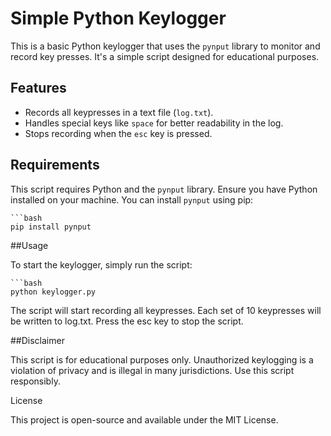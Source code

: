 # Simple Python Keylogger

This is a basic Python keylogger that uses the `pynput` library to monitor and record key presses. It's a simple script designed for educational purposes.

## Features

- Records all keypresses in a text file (`log.txt`).
- Handles special keys like `space` for better readability in the log.
- Stops recording when the `esc` key is pressed.

## Requirements

This script requires Python and the `pynput` library. Ensure you have Python installed on your machine. You can install `pynput` using pip:

    ```bash
    pip install pynput

##Usage

To start the keylogger, simply run the script:

    ```bash
    python keylogger.py

The script will start recording all keypresses. Each set of 10 keypresses will be written to log.txt. Press the esc key to stop the script.

##Disclaimer

This script is for educational purposes only. Unauthorized keylogging is a violation of privacy and is illegal in many jurisdictions. Use this script responsibly.

License

This project is open-source and available under the MIT License.
